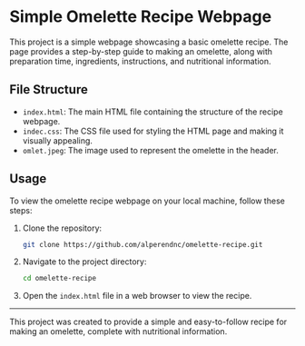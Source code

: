 # Simple Omelette Recipe Webpage

This project is a simple webpage showcasing a basic omelette recipe. The page provides a step-by-step guide to making an omelette, along with preparation time, ingredients, instructions, and nutritional information.

## File Structure

- `index.html`: The main HTML file containing the structure of the recipe webpage.
- `indec.css`: The CSS file used for styling the HTML page and making it visually appealing.
- `omlet.jpeg`: The image used to represent the omelette in the header.

## Usage

To view the omelette recipe webpage on your local machine, follow these steps:

1. Clone the repository:
    ```bash
    git clone https://github.com/alperendnc/omelette-recipe.git
    ```
2. Navigate to the project directory:
    ```bash
    cd omelette-recipe
    ```
3. Open the `index.html` file in a web browser to view the recipe.
---
This project was created to provide a simple and easy-to-follow recipe for making an omelette, complete with nutritional information.
